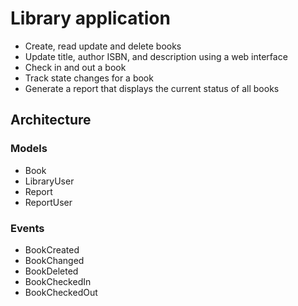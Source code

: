 # Library application

* Create, read update and delete books
* Update title, author ISBN, and description using a web interface
* Check in and out a book
* Track state changes for a book
* Generate a report that displays the current status of all books

## Architecture

### Models
* Book
* LibraryUser
* Report
* ReportUser

### Events
* BookCreated
* BookChanged
* BookDeleted
* BookCheckedIn
* BookCheckedOut

